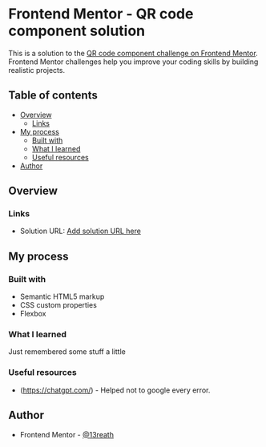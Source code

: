 # Frontend Mentor - QR code component solution

This is a solution to the [QR code component challenge on Frontend Mentor](https://www.frontendmentor.io/challenges/qr-code-component-iux_sIO_H). Frontend Mentor challenges help you improve your coding skills by building realistic projects.

## Table of contents

- [Overview](#overview)
  - [Links](#links)
- [My process](#my-process)
  - [Built with](#built-with)
  - [What I learned](#what-i-learned)
  - [Useful resources](#useful-resources)
- [Author](#author)

## Overview

### Links

- Solution URL: [Add solution URL here](https://github.com/13reath/QR-code-component/tree/main)

## My process

### Built with

- Semantic HTML5 markup
- CSS custom properties
- Flexbox

### What I learned

Just remembered some stuff a little

### Useful resources

- (https://chatgpt.com/) - Helped not to google every error.

## Author

- Frontend Mentor - [@13reath](https://www.frontendmentor.io/profile/13reath)

